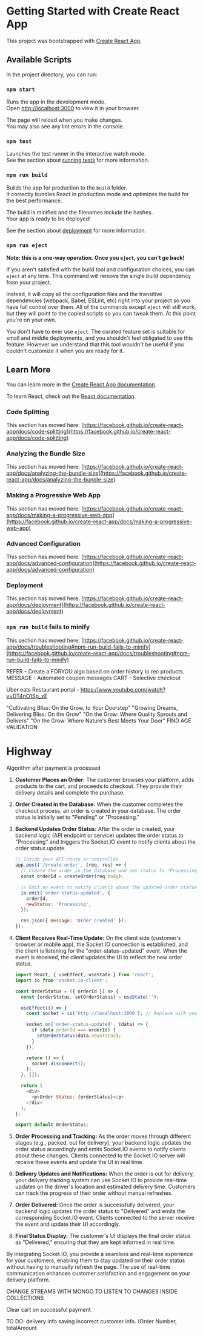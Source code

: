 # Getting Started with Create React App

This project was bootstrapped with [Create React App](https://github.com/facebook/create-react-app).

## Available Scripts

In the project directory, you can run:

### `npm start`

Runs the app in the development mode.\
Open [http://localhost:3000](http://localhost:3000) to view it in your browser.

The page will reload when you make changes.\
You may also see any lint errors in the console.

### `npm test`

Launches the test runner in the interactive watch mode.\
See the section about [running tests](https://facebook.github.io/create-react-app/docs/running-tests) for more information.

### `npm run build`

Builds the app for production to the `build` folder.\
It correctly bundles React in production mode and optimizes the build for the best performance.

The build is minified and the filenames include the hashes.\
Your app is ready to be deployed!

See the section about [deployment](https://facebook.github.io/create-react-app/docs/deployment) for more information.

### `npm run eject`

**Note: this is a one-way operation. Once you `eject`, you can't go back!**

If you aren't satisfied with the build tool and configuration choices, you can `eject` at any time. This command will remove the single build dependency from your project.

Instead, it will copy all the configuration files and the transitive dependencies (webpack, Babel, ESLint, etc) right into your project so you have full control over them. All of the commands except `eject` will still work, but they will point to the copied scripts so you can tweak them. At this point you're on your own.

You don't have to ever use `eject`. The curated feature set is suitable for small and middle deployments, and you shouldn't feel obligated to use this feature. However we understand that this tool wouldn't be useful if you couldn't customize it when you are ready for it.

## Learn More

You can learn more in the [Create React App documentation](https://facebook.github.io/create-react-app/docs/getting-started).

To learn React, check out the [React documentation](https://reactjs.org/).

### Code Splitting

This section has moved here: [https://facebook.github.io/create-react-app/docs/code-splitting](https://facebook.github.io/create-react-app/docs/code-splitting)

### Analyzing the Bundle Size

This section has moved here: [https://facebook.github.io/create-react-app/docs/analyzing-the-bundle-size](https://facebook.github.io/create-react-app/docs/analyzing-the-bundle-size)

### Making a Progressive Web App

This section has moved here: [https://facebook.github.io/create-react-app/docs/making-a-progressive-web-app](https://facebook.github.io/create-react-app/docs/making-a-progressive-web-app)

### Advanced Configuration

This section has moved here: [https://facebook.github.io/create-react-app/docs/advanced-configuration](https://facebook.github.io/create-react-app/docs/advanced-configuration)

### Deployment

This section has moved here: [https://facebook.github.io/create-react-app/docs/deployment](https://facebook.github.io/create-react-app/docs/deployment)

### `npm run build` fails to minify

This section has moved here: [https://facebook.github.io/create-react-app/docs/troubleshooting#npm-run-build-fails-to-minify](https://facebook.github.io/create-react-app/docs/troubleshooting#npm-run-build-fails-to-minify)


REFER - Create a FORYOU algo based on order history to rec products.
MESSAGE - Automated coupon messages
CART - Selective checkout 

Uber eats Restaurant portal - https://www.youtube.com/watch?v=DT4nO1Sp_xE

"Cultivating Bliss: On the Grow, to Your Doorstep"
"Growing Dreams, Delivering Bliss: On the Grow"
"On the Grow: Where Quality Sprouts and Delivers"
"On the Grow: Where Nature's Best Meets Your Door"
FIND AGE VALIDATION


# Highway

Algorithm after payment is processed

1. **Customer Places an Order:**
   The customer browses your platform, adds products to the cart, and proceeds to checkout. They provide their delivery details and complete the purchase.

2. **Order Created in the Database:**
   When the customer completes the checkout process, an order is created in your database. The order status is initially set to "Pending" or "Processing."

3. **Backend Updates Order Status:**
   After the order is created, your backend logic (API endpoint or service) updates the order status to "Processing" and triggers the Socket.IO event to notify clients about the order status update.

   ```javascript
   // Inside your API route or controller
   app.post('/create-order', (req, res) => {
     // Create the order in the database and set status to "Processing"
     const orderId = createOrder(req.body);

     // Emit an event to notify clients about the updated order status
     io.emit('order-status-updated', {
       orderId,
       newStatus: 'Processing',
     });

     res.json({ message: 'Order created' });
   });
   ```

4. **Client Receives Real-Time Update:**
   On the client side (customer's browser or mobile app), the Socket.IO connection is established, and the client is listening for the "order-status-updated" event. When the event is received, the client updates the UI to reflect the new order status.

   ```javascript
   import React, { useEffect, useState } from 'react';
   import io from 'socket.io-client';

   const OrderStatus = ({ orderId }) => {
     const [orderStatus, setOrderStatus] = useState('');

     useEffect(() => {
       const socket = io('http://localhost:3000'); // Replace with your server URL

       socket.on('order-status-updated', (data) => {
         if (data.orderId === orderId) {
           setOrderStatus(data.newStatus);
         }
       });

       return () => {
         socket.disconnect();
       };
     }, []);

     return (
       <div>
         <p>Order Status: {orderStatus}</p>
       </div>
     );
   };

   export default OrderStatus;
   ```

5. **Order Processing and Tracking:**
   As the order moves through different stages (e.g., packed, out for delivery), your backend logic updates the order status accordingly and emits Socket.IO events to notify clients about these changes. Clients connected to the Socket.IO server will receive these events and update the UI in real time.

6. **Delivery Updates and Notifications:**
   When the order is out for delivery, your delivery tracking system can use Socket.IO to provide real-time updates on the driver's location and estimated delivery time. Customers can track the progress of their order without manual refreshes.

7. **Order Delivered:**
   Once the order is successfully delivered, your backend logic updates the order status to "Delivered" and emits the corresponding Socket.IO event. Clients connected to the server receive the event and update their UI accordingly.

8. **Final Status Display:**
   The customer's UI displays the final order status as "Delivered," ensuring that they are kept informed in real time.

By integrating Socket.IO, you provide a seamless and real-time experience for your customers, enabling them to stay updated on their order status without having to manually refresh the page. The use of real-time communication enhances customer satisfaction and engagement on your delivery platform.


CHANGE STREAMS WITH MONGO TO LISTEN TO CHANGES INSIDE COLLECTIONS

Clear cart on successful payment

TO DO:
delivery info saving incorrect customer info. (Order Number, totalAmount